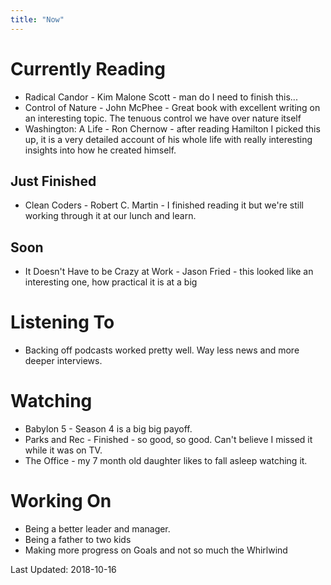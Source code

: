 ```yaml
---
title: "Now"
---
```


# Currently Reading
* Radical Candor - Kim Malone Scott - man do I need to finish this...
* Control of Nature - John McPhee - Great book with excellent writing on an interesting topic. The tenuous control we have over nature itself
* Washington: A Life - Ron Chernow - after reading Hamilton I picked this up, it is a very detailed account of his whole life with really interesting insights into how he created himself.

## Just Finished
* Clean Coders - Robert C. Martin - I finished reading it but we're still working through it at our lunch and learn.

## Soon
* It Doesn't Have to be Crazy at Work - Jason Fried - this looked like an interesting one, how practical it is at a big 


# Listening To
* Backing off podcasts worked pretty well. Way less news and more deeper interviews.

# Watching
* Babylon 5 - Season 4 is a big big payoff.
* Parks and Rec - Finished - so good, so good. Can't believe I missed it while it was on TV.
* The Office - my 7 month old daughter likes to fall asleep watching it.

# Working On
* Being a better leader and manager.
* Being a father to two kids
* Making more progress on Goals and not so much the Whirlwind


Last Updated: 2018-10-16